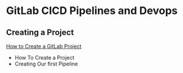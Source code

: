 # GitLab CICD Pipelines and Devops



## Creating a Project
[How to Create a GitLab Project](<Creating a Project/README.md>)
- How To Create a Project
- Creating Our first Pipeline

